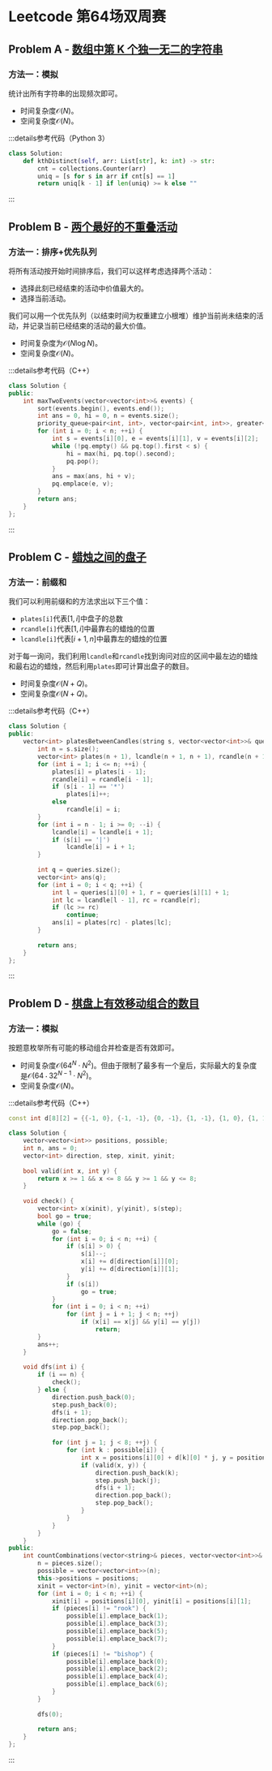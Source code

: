 # Leetcode 第64场双周赛

## Problem A - [数组中第 K 个独一无二的字符串](https://leetcode.cn/problems/kth-distinct-string-in-an-array/)

### 方法一：模拟

统计出所有字符串的出现频次即可。

- 时间复杂度$\mathcal{O}(N)$。
- 空间复杂度$\mathcal{O}(N)$。

:::details参考代码（Python 3）

```python
class Solution:
    def kthDistinct(self, arr: List[str], k: int) -> str:
        cnt = collections.Counter(arr)
        uniq = [s for s in arr if cnt[s] == 1]
        return uniq[k - 1] if len(uniq) >= k else ""
```

:::


## Problem B - [两个最好的不重叠活动](https://leetcode.cn/problems/two-best-non-overlapping-events/)

### 方法一：排序+优先队列

将所有活动按开始时间排序后，我们可以这样考虑选择两个活动：
- 选择此刻已经结束的活动中价值最大的。
- 选择当前活动。

我们可以用一个优先队列（以结束时间为权重建立小根堆）维护当前尚未结束的活动，并记录当前已经结束的活动的最大价值。

- 时间复杂度为$\mathcal{O}(N\log N)$。
- 空间复杂度$\mathcal{O}(N)$。

:::details参考代码（C++）

```cpp
class Solution {
public:
    int maxTwoEvents(vector<vector<int>>& events) {
        sort(events.begin(), events.end());
        int ans = 0, hi = 0, n = events.size();
        priority_queue<pair<int, int>, vector<pair<int, int>>, greater<>> pq;
        for (int i = 0; i < n; ++i) {
            int s = events[i][0], e = events[i][1], v = events[i][2];
            while (!pq.empty() && pq.top().first < s) {
                hi = max(hi, pq.top().second);
                pq.pop();
            }
            ans = max(ans, hi + v);
            pq.emplace(e, v);
        }
        return ans;
    }
};
```

:::

## Problem C - [蜡烛之间的盘子](https://leetcode.cn/problems/plates-between-candles/)

### 方法一：前缀和

我们可以利用前缀和的方法求出以下三个值：
- `plates[i]`代表$[1,i]$中盘子的总数
- `rcandle[i]`代表$[1,i]$中最靠右的蜡烛的位置
- `lcandle[i]`代表$[i+1,n]$中最靠左的蜡烛的位置

对于每一询问，我们利用`lcandle`和`rcandle`找到询问对应的区间中最左边的蜡烛和最右边的蜡烛，然后利用`plates`即可计算出盘子的数目。

- 时间复杂度$\mathcal{O}(N+Q)$。
- 空间复杂度$\mathcal{O}(N+Q)$。

:::details参考代码（C++）

```cpp
class Solution {
public:
    vector<int> platesBetweenCandles(string s, vector<vector<int>>& queries) {
        int n = s.size();
        vector<int> plates(n + 1), lcandle(n + 1, n + 1), rcandle(n + 1);
        for (int i = 1; i <= n; ++i) {
            plates[i] = plates[i - 1];
            rcandle[i] = rcandle[i - 1];
            if (s[i - 1] == '*')
                plates[i]++;
            else
                rcandle[i] = i;
        }
        for (int i = n - 1; i >= 0; --i) {
            lcandle[i] = lcandle[i + 1];
            if (s[i] == '|')
                lcandle[i] = i + 1;
        }
        
        int q = queries.size();
        vector<int> ans(q);
        for (int i = 0; i < q; ++i) {
            int l = queries[i][0] + 1, r = queries[i][1] + 1;
            int lc = lcandle[l - 1], rc = rcandle[r];
            if (lc >= rc)
                continue;
            ans[i] = plates[rc] - plates[lc];
        }
        
        return ans;
    }
};
```

:::

## Problem D - [棋盘上有效移动组合的数目](https://leetcode.cn/problems/number-of-valid-move-combinations-on-chessboard/)

### 方法一：模拟

按题意枚举所有可能的移动组合并检查是否有效即可。

- 时间复杂度$\mathcal{O}(64^N\cdot N^2)$。但由于限制了最多有一个皇后，实际最大的复杂度是$\mathcal{O}(64\cdot 32^{N-1}\cdot N^2)$。
- 空间复杂度$\mathcal{O}(N)$。

:::details参考代码（C++）

```cpp
const int d[8][2] = {{-1, 0}, {-1, -1}, {0, -1}, {1, -1}, {1, 0}, {1, 1}, {0, 1}, {-1, 1}};

class Solution {
    vector<vector<int>> positions, possible;
    int n, ans = 0;
    vector<int> direction, step, xinit, yinit;
    
    bool valid(int x, int y) {
        return x >= 1 && x <= 8 && y >= 1 && y <= 8;
    }
    
    void check() {
        vector<int> x(xinit), y(yinit), s(step);
        bool go = true;
        while (go) {
            go = false;
            for (int i = 0; i < n; ++i) {
                if (s[i] > 0) {
                    s[i]--;
                    x[i] += d[direction[i]][0];
                    y[i] += d[direction[i]][1];
                }
                if (s[i])
                    go = true;
            }
            for (int i = 0; i < n; ++i)
                for (int j = i + 1; j < n; ++j)
                    if (x[i] == x[j] && y[i] == y[j])
                        return;
        }
        ans++;
    }
    
    void dfs(int i) {        
        if (i == n) {
            check();
        } else {
            direction.push_back(0);
            step.push_back(0);
            dfs(i + 1);
            direction.pop_back();
            step.pop_back();
            
            for (int j = 1; j < 8; ++j) {
                for (int k : possible[i]) {
                    int x = positions[i][0] + d[k][0] * j, y = positions[i][1] + d[k][1] * j;
                    if (valid(x, y)) {
                        direction.push_back(k);
                        step.push_back(j);
                        dfs(i + 1);
                        direction.pop_back();
                        step.pop_back();
                    }
                }
            }
        }
    }
public:
    int countCombinations(vector<string>& pieces, vector<vector<int>>& positions) {
        n = pieces.size();
        possible = vector<vector<int>>(n);
        this->positions = positions;
        xinit = vector<int>(n), yinit = vector<int>(n);
        for (int i = 0; i < n; ++i) {
            xinit[i] = positions[i][0], yinit[i] = positions[i][1];
            if (pieces[i] != "rook") {
                possible[i].emplace_back(1);
                possible[i].emplace_back(3);
                possible[i].emplace_back(5);
                possible[i].emplace_back(7);
            }
            if (pieces[i] != "bishop") {
                possible[i].emplace_back(0);
                possible[i].emplace_back(2);
                possible[i].emplace_back(4);
                possible[i].emplace_back(6);
            }
        }
        
        dfs(0);
        
        return ans;
    }
};
```

:::
